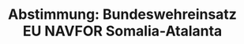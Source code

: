 ---
abstimmung:
  abstimmung: 3
  bundestagssitzung: 98
  datum: 9. Mai 2019
  legislaturperiode: 19
categories:
- Todo
data:
- title: Abstimmungsergebnis 20190509_3-data.pdf
  url: /res/2021-btw/abstimmungsergebnisse/20190509_3-data.pdf
- title: Abstimmungsergebnis 20190509_3_xls-data.xls
  url: /res/2021-btw/abstimmungsergebnisse/20190509_3_xls-data.xls
- title: Abstimmungsergebnis 20190509_3_xls-datacsv
  url: /res/2021-btw/abstimmungsergebnisse/csv/20190509_3_xls-datacsv
ergebnis:
  AfD:
    enthaltung: 1
    gesamt: 91
    ja: 74
    nein: 7
    nichtabgegeben: 9
    ungueltig: 0
  Bündnis 90/Die Grünen:
    enthaltung: 34
    gesamt: 67
    ja: 19
    nein: 9
    nichtabgegeben: 5
    ungueltig: 0
  Die Linke:
    enthaltung: 0
    gesamt: 69
    ja: 0
    nein: 62
    nichtabgegeben: 7
    ungueltig: 0
  FDP:
    enthaltung: 0
    gesamt: 80
    ja: 71
    nein: 0
    nichtabgegeben: 9
    ungueltig: 0
  cdu/csu:
    enthaltung: 0
    gesamt: 246
    ja: 228
    nein: 0
    nichtabgegeben: 18
    ungueltig: 0
  file: 20190509_3_xls-data.xls
  fraktionslos:
    enthaltung: 0
    gesamt: 4
    ja: 2
    nein: 1
    nichtabgegeben: 1
    ungueltig: 0
  spd:
    enthaltung: 0
    gesamt: 152
    ja: 133
    nein: 3
    nichtabgegeben: 16
    ungueltig: 0
layout: abstimmung
links:
- title: Link zu bundestag.de
  url: https://www.bundestag.de/parlament/plenum/abstimmung/abstimmung?id=599
preview: 'Deutscher Bundestag


  98. Sitzung des Deutschen Bundestages

  am Donnerstag, 9. Mai 2019


  Endgültiges Ergebnis der Namentlichen Abstimmung Nr. 3


  Beschlussempfehlung des Auswärtigen Ausschusses (3. Ausschuss) zu dem Antrag der

  Bundesregierung

  Fortsetzung der Beteiligung bewaffneter deutscher Streitkräfte an der durch die

  Europäische Union geführten EU NAVFOR Somalia Operation Atalanta zur Bekämpfung

  der Piraterie vor der Küste Somalias

  Drs. 19/8970 und 19/9934'
tags:
- Todo
title: 'Abstimmung: Bundeswehreinsatz EU NAVFOR Somalia-Atalanta'
---